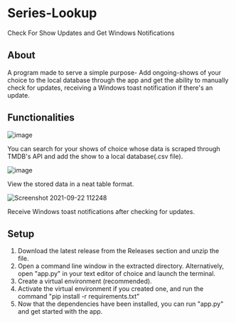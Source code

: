 <h1>Series-Lookup </h1>

Check For Show Updates and Get Windows Notifications

<h2>About </h2>

A program made to serve a simple purpose- Add ongoing-shows of your choice to the local database through the app and get the ability to manually check for updates, receiving a Windows toast notification if there's an update. 

<h2>Functionalities</h2>

![image](https://user-images.githubusercontent.com/83733638/134290186-5f7ecc46-86bc-4b61-a245-cf399a0da683.png)

You can search for your shows of choice whose data is scraped through TMDB's API and add the show to a local database(.csv file).

![image](https://user-images.githubusercontent.com/83733638/134289332-b146286a-d6a8-478a-b7e7-a8bb21c307bc.png)

View the stored data in a neat table format.
 

![Screenshot 2021-09-22 112248](https://user-images.githubusercontent.com/83733638/134290279-d5334cf2-c0fc-47bd-8115-072caf66db59.png)

Receive Windows toast notifications after checking for updates. 

<h2>Setup</h2>

1. Download the latest release from the Releases section and unzip the file.
2. Open a command line window in the extracted directory. Alternatively, open "app.py" in your text editor of choice and launch the terminal.
3. Create a virtual environment (recommended).
4. Activate the virtual environment if you created one, and run the command "pip install -r requirements.txt"
5. Now that the dependencies have been installed, you can run "app.py" and get started with the app.
